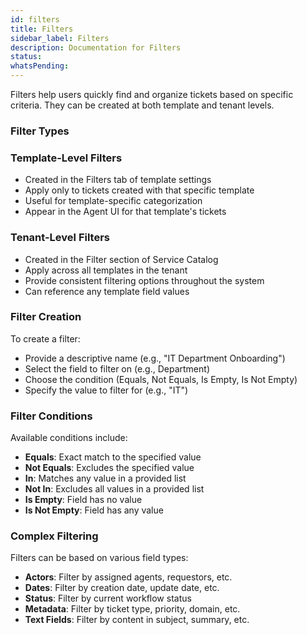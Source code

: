 ```yaml
---
id: filters
title: Filters
sidebar_label: Filters
description: Documentation for Filters
status: 
whatsPending: 
---
```


Filters help users quickly find and organize tickets based on specific criteria. They can be created at both template and tenant levels.

### Filter Types

### Template-Level Filters
- Created in the Filters tab of template settings
- Apply only to tickets created with that specific template
- Useful for template-specific categorization
- Appear in the Agent UI for that template's tickets

### Tenant-Level Filters
- Created in the Filter section of Service Catalog
- Apply across all templates in the tenant
- Provide consistent filtering options throughout the system
- Can reference any template field values

### Filter Creation
To create a filter:
- Provide a descriptive name (e.g., "IT Department Onboarding")
- Select the field to filter on (e.g., Department)
- Choose the condition (Equals, Not Equals, Is Empty, Is Not Empty)
- Specify the value to filter for (e.g., "IT")

### Filter Conditions
Available conditions include:
- **Equals**: Exact match to the specified value
- **Not Equals**: Excludes the specified value
- **In**: Matches any value in a provided list
- **Not In**: Excludes all values in a provided list
- **Is Empty**: Field has no value
- **Is Not Empty**: Field has any value

### Complex Filtering
Filters can be based on various field types:
- **Actors**: Filter by assigned agents, requestors, etc.
- **Dates**: Filter by creation date, update date, etc.
- **Status**: Filter by current workflow status
- **Metadata**: Filter by ticket type, priority, domain, etc.
- **Text Fields**: Filter by content in subject, summary, etc.
